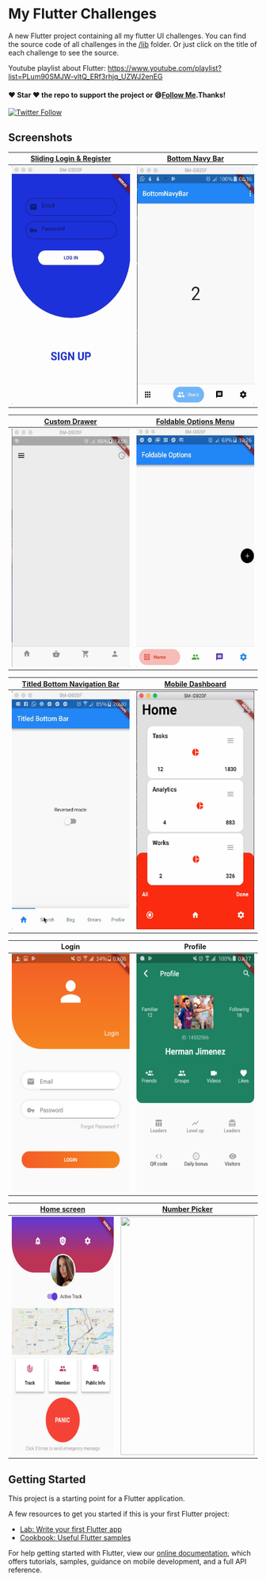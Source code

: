 # My Flutter Challenges

A new Flutter project containing all my flutter UI challenges. You can find the source code of all challenges in the [/lib](https://github.com/pedromassango/my_flutter_challenges/tree/master/lib) folder. Or just click on the title of each challenge to see the source.

Youtube playlist about Flutter: https://www.youtube.com/playlist?list=PLum90SMJW-vltQ_ERf3rhjq_UZWJ2enEG

#### :heart: Star :heart: the repo to support the project or :smile:[Follow Me](https://github.com/pedromassango).Thanks!
[![Twitter Follow](https://img.shields.io/twitter/follow/pedromassangom.svg?style=social&label=Follow)](https://twitter.com/pedromassangom)

## Screenshots

| [Sliding Login & Register](https://github.com/pedromassango/my_flutter_challenges/blob/master/lib/sliding_login.dart) | [Bottom Navy Bar](https://github.com/pedromassango/bottom_navy_bar) |
| ------------- | ------------- |
| <img src="/screenshots/slidl.gif" width="270" height="480"> | <img src="/screenshots/navy2.gif" width="270" height="480"> |

| [Custom Drawer](https://github.com/pedromassango/flutter_delivery) | [Foldable Options Menu](https://github.com/pedromassango/my_flutter_challenges/blob/master/lib/foldable_options_menu.dart) |
| ------------- | ------------------------ |
| <img src="/screenshots/delivery.gif" width="270" height="480"> | <img src="/screenshots/options_menu.gif" width="270" height="480"> |

| [Titled Bottom Navigation Bar](https://github.com/pedromassango/titled_navigation_bar) | [Mobile Dashboard](https://github.com/pedromassango/my_flutter_challenges/blob/master/lib/mobile_dashboard.dart) |
| ------------- | ------------- |
| <img src="/screenshots/titled_bottom_bar.gif" width="270" height="480"> | <img src="/screenshots/dashboard.png" width="270" height="480"> |

| Login | Profile |
| ----- | ------- |
| <img src="/screenshots/login.png" width="270" height="480"> | <img src="/screenshots/profile.png" width="270" height="480">|

| [Home screen](https://github.com/pedromassango/flutter_famguard) | [Number Picker](https://github.com/pedromassango/slider_number_picker) |
| ------------- | ------------- |
| <img src="/screenshots/home.png" width="270" height="480"> | <img src="https://github.com/pedromassango/slider_number_picker/blob/master/preview/shot.gif" width="270" height="480"> |


## Getting Started

This project is a starting point for a Flutter application.

A few resources to get you started if this is your first Flutter project:

- [Lab: Write your first Flutter app](https://flutter.io/docs/get-started/codelab)
- [Cookbook: Useful Flutter samples](https://flutter.io/docs/cookbook)

For help getting started with Flutter, view our 
[online documentation](https://flutter.io/docs), which offers tutorials, 
samples, guidance on mobile development, and a full API reference.
